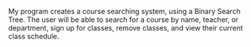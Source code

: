 My program creates a course searching system, using a Binary Search Tree. The user will be able to search for a course by name, teacher, or department, sign up for classes, remove classes, and view their current class schedule. 
